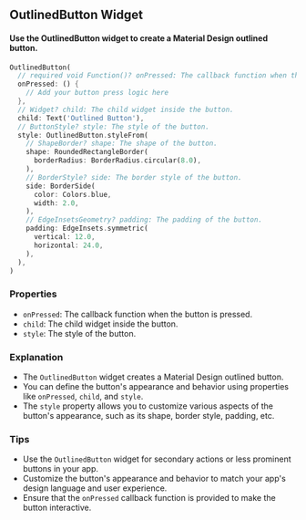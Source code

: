 ## OutlinedButton Widget
#### Use the OutlinedButton widget to create a Material Design outlined button.

```dart
OutlinedButton(
  // required void Function()? onPressed: The callback function when the button is pressed.
  onPressed: () {
    // Add your button press logic here
  },
  // Widget? child: The child widget inside the button.
  child: Text('Outlined Button'),
  // ButtonStyle? style: The style of the button.
  style: OutlinedButton.styleFrom(
    // ShapeBorder? shape: The shape of the button.
    shape: RoundedRectangleBorder(
      borderRadius: BorderRadius.circular(8.0),
    ),
    // BorderStyle? side: The border style of the button.
    side: BorderSide(
      color: Colors.blue,
      width: 2.0,
    ),
    // EdgeInsetsGeometry? padding: The padding of the button.
    padding: EdgeInsets.symmetric(
      vertical: 12.0,
      horizontal: 24.0,
    ),
  ),
)

```

### Properties
- `onPressed`: The callback function when the button is pressed.
- `child`: The child widget inside the button.
- `style`: The style of the button.

### Explanation
- The `OutlinedButton` widget creates a Material Design outlined button.
- You can define the button's appearance and behavior using properties like `onPressed`, `child`, and `style`.
- The `style` property allows you to customize various aspects of the button's appearance, such as its shape, border style, padding, etc.

### Tips
- Use the `OutlinedButton` widget for secondary actions or less prominent buttons in your app.
- Customize the button's appearance and behavior to match your app's design language and user experience.
- Ensure that the `onPressed` callback function is provided to make the button interactive.
